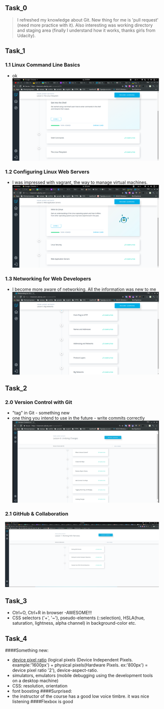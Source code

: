 ## Task_0
> I refreshed my knowledge about Git. New thing for me is 'pull request' (need more practice with it).
Also interesting was working directory and staging area (finally I understand how it works, thanks girls from Udacity).
## Task_1
### 1.1 Linux Command Line Basics
- ok
![Screenshot](task_1/test_1.1.png)
### 1.2 Configuring Linux Web Servers
- I was impressed with vagrant, the way to manage virtual machines.
![Screenshot](task_1/test_1.2.png)
### 1.3 Networking for Web Developers
- I become more aware of networking. All the information was new to me
![Screenshot](task_1/test_1.3.png)
## Task_2
### 2.0 Version Control with Git
- "tag" in Git - something new
- one thing you intend to use in the future - write commits correctly
![Screenshot](task_2/test_2.png)
### 2.1 GitHub & Collaboration
![Screenshot](task_2/test_2.1.png)
## Task_3
- Ctrl+O, Ctrl+R in browser -AWESOME!!!
- CSS selectors ('+', '~'), pseudo-elements (::selection), HSLA(hue, saturation, lightness, alpha channel) in background-color etc.
## Task_4
####Something new:
- [device pixel ratio](https://stackoverflow.com/questions/8785643/what-exactly-is-device-pixel-ratio) (logical pixels
(Device Independent Pixels. example:'1600px') + physical pixels(Hardware Pixels. ex:'800px') = device pixel ratio '2'), device-aspect-ratio.
- simulators, emulators (mobile debugging using the development tools on a desktop machine)
- CSS: resolution, orientation
- font boosting
####Surprised:
- the instructor of the course has a good low voice timbre. it was nice listening
####Flexbox is good
